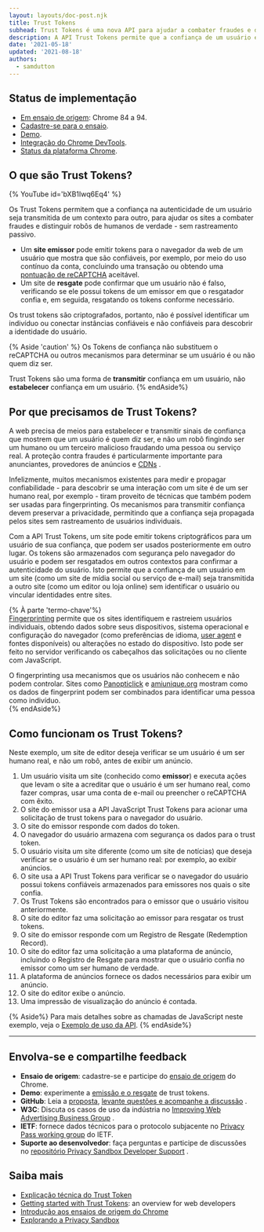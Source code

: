 ```yaml
---
layout: layouts/doc-post.njk
title: Trust Tokens
subhead: Trust Tokens é uma nova API para ajudar a combater fraudes e distinguir robôs de humanos de verdade, sem rastreamento passivo.
description: A API Trust Tokens permite que a confiança de um usuário em um contexto seja transmitida a outro contexto, sem identificar o usuário ou vincular identidades entre os dois contextos. A API permite que uma origem emita tokens criptográficos para um usuário de sua confiança. Os tokens são armazenados pelo navegador do usuário. O navegador pode então usar os tokens em outros contextos para avaliar a autenticidade do usuário.
date: '2021-05-18'
updated: '2021-08-18'
authors:
  - samdutton
---
```


## Status de implementação

- [Em ensaio de origem](https://web.dev/origin-trials/): Chrome 84 a 94.
- [Cadastre-se para o ensaio](https://developer.chrome.com/origintrials/#/view_trial/2479231594867458049).
- [Demo](https://trust-token-demo.glitch.me/).
- [Integração do Chrome DevTools](https://developers.google.com/web/updates/2021/01/devtools?utm_source=devtools#trust-token).
- [Status da plataforma Chrome](https://www.chromestatus.com/feature/5078049450098688).

## O que são Trust Tokens?

{% YouTube id='bXB1Iwq6Eq4' %}

Os Trust Tokens permitem que a confiança na autenticidade de um usuário seja transmitida de um contexto para outro, para ajudar os sites a combater fraudes e distinguir robôs de humanos de verdade - sem rastreamento passivo.

- Um **site emissor** pode emitir tokens para o navegador da web de um usuário que mostra que são confiáveis, por exemplo, por meio do uso contínuo da conta, concluindo uma transação ou obtendo uma [pontuação de reCAPTCHA](https://developers.google.com/recaptcha) aceitável.
- Um site de **resgate** pode confirmar que um usuário não é falso, verificando se ele possui tokens de um emissor em que o resgatador confia e, em seguida, resgatando os tokens conforme necessário.

Os trust tokens são criptografados, portanto, não é possível identificar um indivíduo ou conectar instâncias confiáveis e não confiáveis para descobrir a identidade do usuário.

{% Aside 'caution' %} Os Tokens de confiança não substituem o reCAPTCHA ou outros mecanismos para determinar se um usuário é ou não quem diz ser.

Trust Tokens são uma forma de **transmitir** confiança em um usuário, não **estabelecer** confiança em um usuário. {% endAside%}

## Por que precisamos de Trust Tokens?

A web precisa de meios para estabelecer e transmitir sinais de confiança que mostrem que um usuário é quem diz ser, e não um robô fingindo ser um humano ou um terceiro malicioso fraudando uma pessoa ou serviço real. A proteção contra fraudes é particularmente importante para anunciantes, provedores de anúncios e [CDNs](https://www.cloudflare.com/en-gb/learning/cdn/what-is-a-cdn/) .

Infelizmente, muitos mecanismos existentes para medir e propagar confiabilidade - para descobrir se uma interação com um site é de um ser humano real, por exemplo - tiram proveito de técnicas que também podem ser usadas para fingerprinting. Os mecanismos para transmitir confiança devem preservar a privacidade, permitindo que a confiança seja propagada pelos sites sem rastreamento de usuários individuais.

Com a API Trust Tokens, um site pode emitir tokens criptográficos para um usuário de sua confiança, que podem ser usados posteriormente em outro lugar. Os tokens são armazenados com segurança pelo navegador do usuário e podem ser resgatados em outros contextos para confirmar a autenticidade do usuário. Isto permite que a confiança de um usuário em um site (como um site de mídia social ou serviço de e-mail) seja transmitida a outro site (como um editor ou loja online) sem identificar o usuário ou vincular identidades entre sites.

{% À parte 'termo-chave'%}<br> [Fingerprinting](https://w3c.github.io/fingerprinting-guidance/#passive) permite que os sites identifiquem e rastreiem usuários individuais, obtendo dados sobre seus dispositivos, sistema operacional e configuração do navegador (como preferências de idioma, [user agent](https://developer.mozilla.org/en-US/docs/Web/API/NavigatorID/userAgent) e fontes disponíveis) ou alterações no estado do dispositivo. Isto pode ser feito no servidor verificando os cabeçalhos das solicitações ou no cliente com JavaScript.

O fingerprinting usa mecanismos que os usuários não conhecem e não podem controlar. Sites como [Panopticlick](https://panopticlick.eff.org/) e [amiunique.org](https://amiunique.org/) mostram como os dados de fingerprint podem ser combinados para identificar uma pessoa como indivíduo.<br> {% endAside%}

## Como funcionam os Trust Tokens?

Neste exemplo, um site de editor deseja verificar se um usuário é um ser humano real, e não um robô, antes de exibir um anúncio.

1. Um usuário visita um site (conhecido como **emissor**) e executa ações que levam o site a acreditar que o usuário é um ser humano real, como fazer compras, usar uma conta de e-mail ou preencher o reCAPTCHA com êxito.
2. O site do emissor usa a API JavaScript Trust Tokens para acionar uma solicitação de trust tokens para o navegador do usuário.
3. O site do emissor responde com dados do token.
4. O navegador do usuário armazena com segurança os dados para o trust token.
5. O usuário visita um site diferente (como um site de notícias) que deseja verificar se o usuário é um ser humano real: por exemplo, ao exibir anúncios.
6. O site usa a API Trust Tokens para verificar se o navegador do usuário possui tokens confiáveis armazenados para emissores nos quais o site confia.
7. Os Trust Tokens são encontrados para o emissor que o usuário visitou anteriormente.
8. O site do editor faz uma solicitação ao emissor para resgatar os trust tokens.
9. O site do emissor responde com um Registro de Resgate (Redemption Record).
10. O site do editor faz uma solicitação a uma plataforma de anúncio, incluindo o Registro de Resgate para mostrar que o usuário confia no emissor como um ser humano de verdade.
11. A plataforma de anúncios fornece os dados necessários para exibir um anúncio.
12. O site do editor exibe o anúncio.
13. Uma impressão de visualização do anúncio é contada.

{% Aside%} Para mais detalhes sobre as chamadas de JavaScript neste exemplo, veja o [Exemplo de uso da API](https://web.dev/trust-tokens/#sample-api-usage). {% endAside%}

---

## Envolva-se e compartilhe feedback

- **Ensaio de origem**: cadastre-se e participe do [ensaio de origem](https://developer.chrome.com/origintrials/#/view_trial/2479231594867458049) do Chrome.
- **Demo**: experimente a [emissão e o resgate](https://trust-token-demo.glitch.me/) de trust tokens.
- **GitHub**: Leia a [proposta](https://github.com/WICG/trust-token-api), [levante questões e acompanhe a discussão](https://github.com/WICG/trust-token-api/issues) .
- **W3C**: Discuta os casos de uso da indústria no [Improving Web Advertising Business Group](https://www.w3.org/community/web-adv/participants) .
- **IETF**: fornece dados técnicos para o protocolo subjacente no [Privacy Pass working group](https://datatracker.ietf.org/wg/privacypass/about/) do IETF.
- **Suporte ao desenvolvedor**: faça perguntas e participe de discussões no [repositório Privacy Sandbox Developer Support](https://github.com/GoogleChromeLabs/privacy-sandbox-dev-support) .

## Saiba mais

- [Explicação técnica do Trust Token](https://github.com/dvorak42/trust-token-api)
- [Getting started with Trust Tokens](https://web.dev/trust-tokens/): an overview for web developers
- [Introdução aos ensaios de origem do Chrome](https://web.dev/origin-trials)
- [Explorando a Privacy Sandbox](https://web.dev/digging-into-the-privacy-sandbox)
